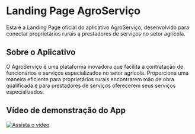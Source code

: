 # Landing Page AgroServiço

Esta é a Landing Page oficial do aplicativo AgroServiço, desenvolvido para conectar proprietários rurais a prestadores de serviços no setor agrícola.

## Sobre o Aplicativo

O AgroServiço é uma plataforma inovadora que facilita a contratação de funcionários e serviços especializados no setor agrícola. Proporciona uma maneira eficiente para proprietários rurais encontrarem mão de obra qualificada e para prestadores de serviços oferecerem seus serviços especializados.

## Vídeo de demonstração do App

[![Assista o vídeo](https://img.youtube.com/vi/4YfnMFHOTmc/maxresdefault.jpg)](https://youtu.be/4YfnMFHOTmc)
